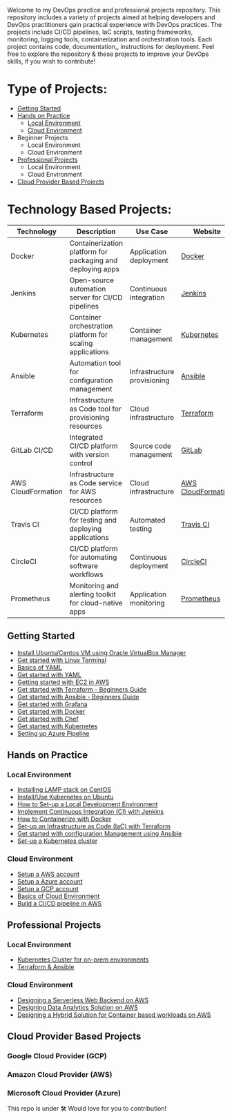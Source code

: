 Welcome to my DevOps practice and professional projects repository. This repository includes a variety of projects aimed at helping developers and DevOps practitioners gain practical experience with DevOps practices. The projects include CI/CD pipelines, IaC scripts, testing frameworks, monitoring, logging tools, containerization and orchestration tools. Each project contains code, documentation,, instructions for deployment. Feel free to explore the repository & these projects to improve your DevOps skills, if you wish to contribute!

# Type of Projects:

  - [Getting Started](#getting-started)
  - [Hands on Practice](#Hands-on-practice)
    - [Local Environment](#Local-environment)
    - [Cloud Environment](#cloud-environment)
  - Beginner Projects
    - Local Environment
    - Cloud Environment
  - [Professional Projects](#professional-projects)
    - Local Environment
    - Cloud Environment
  - [Cloud Provider Based Projects](#cloud-provider-based-projects)

# Technology Based Projects:

| Technology      | Description                                                | Use Case                   | Website                                    |
|-----------------|------------------------------------------------------------|----------------------------|--------------------------------------------|
| Docker          | Containerization platform for packaging and deploying apps | Application deployment     | [Docker](https://www.docker.com/)          |
| Jenkins         | Open-source automation server for CI/CD pipelines        | Continuous integration    | [Jenkins](https://www.jenkins.io/)         |
| Kubernetes      | Container orchestration platform for scaling applications | Container management       | [Kubernetes](https://kubernetes.io/)      |
| Ansible         | Automation tool for configuration management             | Infrastructure provisioning | [Ansible](https://www.ansible.com/)        |
| Terraform       | Infrastructure as Code tool for provisioning resources   | Cloud infrastructure       | [Terraform](https://www.terraform.io/)    |
| GitLab CI/CD    | Integrated CI/CD platform with version control           | Source code management    | [GitLab](https://about.gitlab.com/)       |
| AWS CloudFormation | Infrastructure as Code service for AWS resources      | Cloud infrastructure       | [AWS CloudFormation](https://aws.amazon.com/cloudformation/) |
| Travis CI       | CI/CD platform for testing and deploying applications     | Automated testing          | [Travis CI](https://travis-ci.org/)       |
| CircleCI        | CI/CD platform for automating software workflows         | Continuous deployment     | [CircleCI](https://circleci.com/)         |
| Prometheus      | Monitoring and alerting toolkit for cloud-native apps     | Application monitoring     | [Prometheus](https://prometheus.io/)      |


## Getting Started
  - [Install Ubuntu/Centos VM using Oracle VirtualBox Manager](https://bit.ly/4396NMu)
  - [Get started with Linux Terminal]()
  - [Basics of YAML]()
  - [Get started with YAML]()
  - [Getting started with EC2 in AWS](http://bit.ly/41eGUco)
  - [Get started with Terraform - Beginners Guide](https://medium.com/@mouaazfarrukh99/terraform-for-beginners-7ed1ac91a64a)
  - [Get started with Ansible - Beginners Guide](https://medium.com/@mouaazfarrukh99/ansible-for-beginners-80edf4fe2acb)
  - [Get started with Grafana]()
  - [Get started with Docker]()
  - [Get started with Chef]()
  - [Get started with Kubernetes]()
  - [Setting up Azure Pipeline]()
## Hands on Practice
  ### Local Environment
  - [Installing LAMP stack on CentOS](https://bit.ly/3Uhqg9P)
  - [Install/Use Kubernetes on Ubuntu](https://www.cloudsigma.com/how-to-install-and-use-kubernetes-on-ubuntu-20-04/)
  - [How to Set-up a Local Development Environment]()
  - [Implement Continuous Integration (CI) with Jenkins]()
  - [How to Containerize with Docker]()
  - [Set-up an Infrastructure as Code (IaC) with Terraform]()
  - [Get started with configuration Management using Ansible]()
  - [Set-up a Kubernetes cluster]()
  
  ### Cloud Environment
  - [Setup a AWS account]()
  - [Setup a Azure account]()
  - [Setup a GCP account]()
  - [Basics of Cloud Environment]()
  - [Build a CI/CD pipeline in AWS](https://bit.ly/3A2noV7)

## Professional Projects
  ### Local Environment  
  - [Kubernetes Cluster for on-prem environments]()
  - [Terraform & Ansible]()
  ### Cloud Environment
  - [Designing a Serverless Web Backend on AWS](medium.com/@mouaazfarrukh99/designing-a-serverless-web-backend-on-aws-b4f49902b05d)
  - [Designing Data Analytics Solution on AWS](https://bit.ly/41F5qn5)
  - [Designing a Hybrid Solution for Container based workloads on AWS](https://bit.ly/3oESEaB)

## Cloud Provider Based Projects
### Google Cloud Provider (GCP)  
### Amazon Cloud Provider (AWS)
### Microsoft Cloud Provider (Azure)
 

This repo is under 🛠️
Would love for you to contribution!
